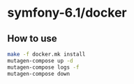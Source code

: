 # symfony-6.1/docker

## How to use
```sh
make -f docker.mk install
mutagen-compose up -d
mutagen-compose logs -f
mutagen-compose down
```
